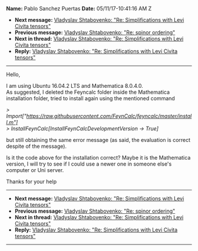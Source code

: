 **Name:** Pablo Sanchez Puertas
**Date:** 05/11/17-10:41:16 AM Z

  - **Next message:** [Vladyslav Shtabovenko: "Re: Simplifications with
    Levi Civita tensors"](1243.html)
  - **Previous message:** [Vladyslav Shtabovenko: "Re: spinor
    ordering"](1241.html)
  - **Next in thread:** [Vladyslav Shtabovenko: "Re: Simplifications
    with Levi Civita tensors"](1243.html)
  - **Reply:** [Vladyslav Shtabovenko: "Re: Simplifications with Levi
    Civita tensors"](1243.html)

-----

Hello,  

I am using Ubuntu 16.04.2 LTS and Mathematica 8.0.4.0.  
As suggested, I deleted the Feyncalc folder inside the Mathematica
installation folder, tried to install again using the mentioned
command  

*\>
Import["https://raw.githubusercontent.com/FeynCalc/feyncalc/master/install.m"]*  
*\> InstallFeynCalc[InstallFeynCalcDevelopmentVersion -\>
True]*  

but still obtaining the same error message (as said, the evaluation is
correct despite of the message).  

Is it the code above for the installation correct? Maybe it is the
Mathematica version, I will try to see if I could use a newer one in
someone else's computer or Uni server.  

Thanks for your help  

-----

  - **Next message:** [Vladyslav Shtabovenko: "Re: Simplifications with
    Levi Civita tensors"](1243.html)
  - **Previous message:** [Vladyslav Shtabovenko: "Re: spinor
    ordering"](1241.html)
  - **Next in thread:** [Vladyslav Shtabovenko: "Re: Simplifications
    with Levi Civita tensors"](1243.html)
  - **Reply:** [Vladyslav Shtabovenko: "Re: Simplifications with Levi
    Civita tensors"](1243.html)

-----

